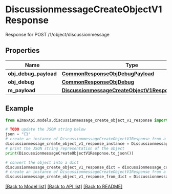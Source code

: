 # DiscussionmessageCreateObjectV1Response

Response for POST /1/object/discussionmessage

## Properties

Name | Type | Description | Notes
------------ | ------------- | ------------- | -------------
**obj_debug_payload** | [**CommonResponseObjDebugPayload**](CommonResponseObjDebugPayload.md) |  | 
**obj_debug** | [**CommonResponseObjDebug**](CommonResponseObjDebug.md) |  | [optional] 
**m_payload** | [**DiscussionmessageCreateObjectV1ResponseMPayload**](DiscussionmessageCreateObjectV1ResponseMPayload.md) |  | 

## Example

```python
from eZmaxApi.models.discussionmessage_create_object_v1_response import DiscussionmessageCreateObjectV1Response

# TODO update the JSON string below
json = "{}"
# create an instance of DiscussionmessageCreateObjectV1Response from a JSON string
discussionmessage_create_object_v1_response_instance = DiscussionmessageCreateObjectV1Response.from_json(json)
# print the JSON string representation of the object
print(DiscussionmessageCreateObjectV1Response.to_json())

# convert the object into a dict
discussionmessage_create_object_v1_response_dict = discussionmessage_create_object_v1_response_instance.to_dict()
# create an instance of DiscussionmessageCreateObjectV1Response from a dict
discussionmessage_create_object_v1_response_from_dict = DiscussionmessageCreateObjectV1Response.from_dict(discussionmessage_create_object_v1_response_dict)
```
[[Back to Model list]](../README.md#documentation-for-models) [[Back to API list]](../README.md#documentation-for-api-endpoints) [[Back to README]](../README.md)


